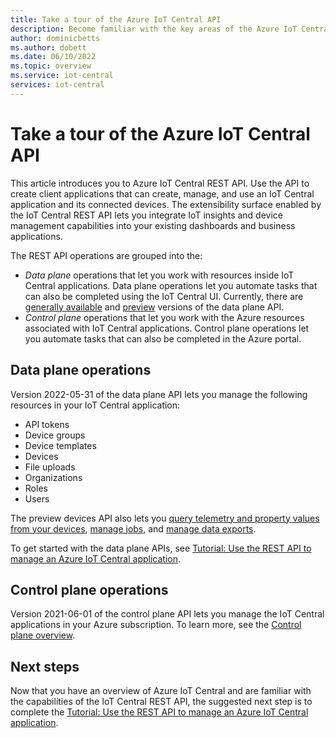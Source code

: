 ```yaml
---
title: Take a tour of the Azure IoT Central API
description: Become familiar with the key areas of the Azure IoT Central REST API. Use the API to create, manage, and use your IoT solution from client applications.
author: dominicbetts
ms.author: dobett
ms.date: 06/10/2022
ms.topic: overview
ms.service: iot-central
services: iot-central
---
```


# Take a tour of the Azure IoT Central API

This article introduces you to Azure IoT Central REST API. Use the API to create client applications that can create, manage, and use an IoT Central application and its connected devices. The extensibility surface enabled by the IoT Central REST API lets you integrate IoT insights and device management capabilities into your existing dashboards and business applications.

The REST API operations are grouped into the:

- *Data plane* operations that let you work with resources inside IoT Central applications. Data plane operations let you automate tasks that can also be completed using the IoT Central UI. Currently, there are [generally available](/rest/api/iotcentral/2022-07-31dataplane/api-tokens) and [preview](/rest/api/iotcentral/2022-10-31-previewdataplane/api-tokens) versions of the data plane API.
- *Control plane* operations that let you work with the Azure resources associated with IoT Central applications. Control plane operations let you automate tasks that can also be completed in the Azure portal.

## Data plane operations

Version 2022-05-31 of the data plane API lets you manage the following resources in your IoT Central application:

- API tokens
- Device groups
- Device templates
- Devices
- File uploads
- Organizations
- Roles
- Users

The preview devices API also lets you [query telemetry and property values from your devices](howto-query-with-rest-api.md), [manage jobs](howto-manage-jobs-with-rest-api.md), and [manage data exports](howto-manage-data-export-with-rest-api.md).

To get started with the data plane APIs, see [Tutorial: Use the REST API to manage an Azure IoT Central application](tutorial-use-rest-api.md).

## Control plane operations

Version 2021-06-01 of the control plane API lets you manage the IoT Central applications in your Azure subscription. To learn more, see the [Control plane overview](/rest/api/iotcentral/2021-06-01controlplane/apps).

## Next steps

Now that you have an overview of Azure IoT Central and are familiar with the capabilities of the IoT Central REST API, the suggested next step is to complete the [Tutorial: Use the REST API to manage an Azure IoT Central application](tutorial-use-rest-api.md).
